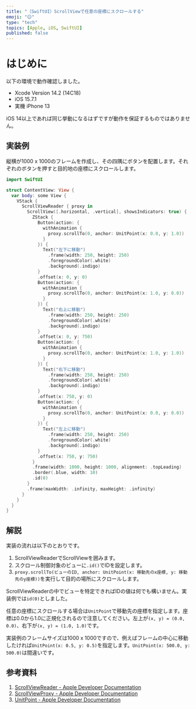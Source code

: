 ```yaml
---
title: "（SwiftUI）ScrollViewで任意の座標にスクロールする"
emoji: "😊"
type: "tech"
topics: [Apple, iOS, SwiftUI]
published: false
---
```

# はじめに

以下の環境で動作確認しました。

- Xcode Version 14.2 (14C18)
- iOS 15.7.1
- 実機 iPhone 13

iOS 14以上であれば同じ挙動になるはずですが動作を保証するものではありません。

## 実装例

縦横が1000 x 1000のフレームを作成し、その四隅にボタンを配置します。それぞれのボタンを押すと目的地の座標にスクロールします。

```swift
import SwiftUI

struct ContentView: View {
  var body: some View {
    VStack {
      ScrollViewReader { proxy in
        ScrollView([.horizontal, .vertical], showsIndicators: true) {
          ZStack {
            Button(action: {
              withAnimation {
                proxy.scrollTo(0, anchor: UnitPoint(x: 0.0, y: 1.0))
              }
            }) {
              Text("左下に移動")
                .frame(width: 250, height: 250)
                .foregroundColor(.white)
                .background(.indigo)
            }
            .offset(x: 0, y: 0)
            Button(action: {
              withAnimation {
                proxy.scrollTo(0, anchor: UnitPoint(x: 1.0, y: 0.0))
              }
            }) {
              Text("右上に移動")
                .frame(width: 250, height: 250)
                .foregroundColor(.white)
                .background(.indigo)
            }
            .offset(x: 0, y: 750)
            Button(action: {
              withAnimation {
                proxy.scrollTo(0, anchor: UnitPoint(x: 1.0, y: 1.0))
              }
            }) {
              Text("右下に移動")
                .frame(width: 250, height: 250)
                .foregroundColor(.white)
                .background(.indigo)
            }
            .offset(x: 750, y: 0)
            Button(action: {
              withAnimation {
                proxy.scrollTo(0, anchor: UnitPoint(x: 0.0, y: 0.0))
              }
            }) {
              Text("左上に移動")
                .frame(width: 250, height: 250)
                .foregroundColor(.white)
                .background(.indigo)
            }
            .offset(x: 750, y: 750)
          }
          .frame(width: 1000, height: 1000, alignment: .topLeading)
          .border(.blue, width: 10)
          .id(0)
        }
        .frame(maxWidth: .infinity, maxHeight: .infinity)
      }
    }
  }
}
```

## 解説

実装の流れは以下のとおりです。

1. ScrollViewReaderでScrollViewを囲みます。
2. スクロール制御対象のビューに`.id()`でIDを設定します。
3. `proxy.scrollTo(ビューのID, anchor: UnitPoint(x: 移動先のx座標, y: 移動先のy座標))`を実行して目的の場所にスクロールします。

ScrollViewReaderの中でビューを特定できればIDの値は何でも構いません。実装例では`id(0)`としました。

任意の座標にスクロールする場合は`UnitPoint`で移動先の座標を指定します。座標は0.0から1.0に正規化されるので注意してください。左上が`(x, y) = (0.0, 0.0)`、右下が`(x, y) = (1.0, 1.0)`です。

実装例のフレームサイズは1000 x 1000ですので、例えばフレームの中心に移動したければ`UnitPoint(x: 0.5, y: 0.5)`を指定します。`UnitPoint(x: 500.0, y: 500.0)`は間違いです。

## 参考資料

1. [ScrollViewReader - Apple Developer Documentation](https://developer.apple.com/documentation/swiftui/scrollviewreader)
2. [ScrollViewProxy - Apple Developer Documentation](https://developer.apple.com/documentation/swiftui/scrollviewproxy)
3. [UnitPoint - Apple Developer Documentation](https://developer.apple.com/documentation/swiftui/unitpoint)
